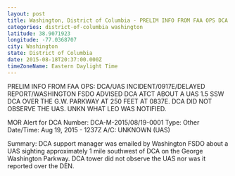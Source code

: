 ```yaml
---
layout: post
title: Washington, District of Columbia - PRELIM INFO FROM FAA OPS DCA UAS INCIDENT 0917E DELAYED REPORT WASHINGTON FSDO ADVISED DCA
categories: district-of-columbia washington
latitude: 38.9071923
longitude: -77.0368707
city: Washington
state: District of Columbia
date: 2015-08-18T20:37:00.000Z
timeZoneName: Eastern Daylight Time
---
```


PRELIM INFO FROM FAA OPS: DCA/UAS INCIDENT/0917E/DELAYED REPORT/WASHINGTON FSDO ADVISED DCA ATCT ABOUT A UAS 1.5 SSW DCA OVER THE G.W. PARKWAY AT 250 FEET AT 0837E. DCA DID NOT OBSERVE THE UAS. UNKN WHAT LEO WAS NOTIFIED.

MOR Alert for DCA
Number: DCA-M-2015/08/19-0001
Type: Other
Date/Time: Aug 19, 2015 - 1237Z
A/C: UNKNOWN (UAS)

Summary: DCA support manager was emailed by Washington FSDO about a UAS sighting approximately 1 mile southwest of DCA on the George Washington Parkway. DCA tower did not observe the UAS nor was it reported over the DEN. 